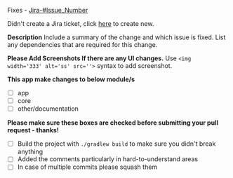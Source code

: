 Fixes - [Jira-#Issue_Number](https://mifosforge.jira.com/browse/MXCSDK-)

Didn't create a Jira ticket, click [here](https://mifosforge.jira.com/jira/software/c/projects/MXCSDK/issues) to create new.

**Description**
Include a summary of the change and which issue is fixed. List any dependencies that are required for this change.

**Please Add Screenshots If there are any UI changes.**
Use `<img width='333' alt='ss' src=''>` syntax to add screenshot.

**This app make changes to below module/s**
- [ ] app
- [ ] core
- [ ] other/documentation

**Please make sure these boxes are checked before submitting your pull request - thanks!**
- [ ] Build the project with `./gradlew build` to make sure you didn't break anything
- [ ] Added the comments particularly in hard-to-understand areas
- [ ] In case of multiple commits please squash them